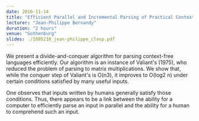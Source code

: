 ```yaml
---
date: 2016-11-14
title: "Efficient Parallel and Incremental Parsing of Practical Context-Free Languages"
lecturer: "Jean-Philippe Bernandy"
duration: "2 hours"
venue: "Gothenburg"
slides: ./1605218_jean-philippe_clasp.pdf
---
```




We present a divide-and-conquer algorithm for parsing context-free languages efficiently. Our algorithm is an instance of Valiant's (1975), who reduced the problem of parsing to matrix multiplications. We show that, while the conquer step of Valiant's is O(n3), it improves to O(log2 n) under certain conditions satisfied by many useful inputs.

One observes that inputs written by humans generally satisfy those conditions. Thus, there appears to be a link between the ability for a computer to efficiently parse an input in parallel and the ability for a human to comprehend such an input.




